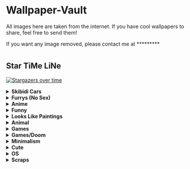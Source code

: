 
# Wallpaper-Vault
All images here are taken from the internet. If you have cool wallpapers to share, feel free to send them!  

If you want any image removed, please contact me at *********  
#

## Star TiMe LiNe
[![Stargazers over time](https://starchart.cc/T4tze/Wallpaper-Vault.svg?variant=adaptive)](https://starchart.cc/T4tze/Wallpaper-Vault)
<details>
  <summary><b>Skibidi Cars</b></summary>

  <img src="https://raw.githubusercontent.com/T4tze/Wallpaper-Vault/main/Wallpaper/Skibidi Cars/8dc2effb81374274946f18b631f60bcb.png" width="300">

  <img src="https://raw.githubusercontent.com/T4tze/Wallpaper-Vault/main/Wallpaper/Skibidi Cars/cltpqdtny88e1.png" width="300">

</details>

<details>
  <summary><b>Furrys (No Sex)</b></summary>

  <img src="https://raw.githubusercontent.com/T4tze/Wallpaper-Vault/main/Wallpaper/Furrys (No Sex)/Dream_library_time_water_mayflower_notebook_full_art.png" width="300">

  <img src="https://raw.githubusercontent.com/T4tze/Wallpaper-Vault/main/Wallpaper/Furrys (No Sex)/chill2.png" width="300">

  <img src="https://raw.githubusercontent.com/T4tze/Wallpaper-Vault/main/Wallpaper/Furrys (No Sex)/pose.png" width="300">

  <img src="https://raw.githubusercontent.com/T4tze/Wallpaper-Vault/main/Wallpaper/Furrys (No Sex)/pride.jpg" width="300">

  <img src="https://raw.githubusercontent.com/T4tze/Wallpaper-Vault/main/Wallpaper/Furrys (No Sex)/savage.jpg" width="300">

</details>

<details>
  <summary><b>Anime</b></summary>

  <img src="https://raw.githubusercontent.com/T4tze/Wallpaper-Vault/main/Wallpaper/Anime/117542401_p0.jpg" width="300">

  <img src="https://raw.githubusercontent.com/T4tze/Wallpaper-Vault/main/Wallpaper/Anime/123123123.jpg" width="300">

  <img src="https://raw.githubusercontent.com/T4tze/Wallpaper-Vault/main/Wallpaper/Anime/1293442.jpg" width="300">

  <img src="https://raw.githubusercontent.com/T4tze/Wallpaper-Vault/main/Wallpaper/Anime/1313754.png" width="300">

  <img src="https://raw.githubusercontent.com/T4tze/Wallpaper-Vault/main/Wallpaper/Anime/1351642.png" width="300">

  <img src="https://raw.githubusercontent.com/T4tze/Wallpaper-Vault/main/Wallpaper/Anime/1675353344315123.jpg" width="300">

  <img src="https://raw.githubusercontent.com/T4tze/Wallpaper-Vault/main/Wallpaper/Anime/2ada1ecdc8644e74b98ef8e0df24dec552672720-5333x3000.png" width="300">

  <img src="https://raw.githubusercontent.com/T4tze/Wallpaper-Vault/main/Wallpaper/Anime/3f22c1bb4cac46cd8035430a84a583d1.jpg" width="300">

  <img src="https://raw.githubusercontent.com/T4tze/Wallpaper-Vault/main/Wallpaper/Anime/9bb36f96678c59b27743be346dbcfb9b.jpg" width="300">

  <img src="https://raw.githubusercontent.com/T4tze/Wallpaper-Vault/main/Wallpaper/Anime/Afternoon.png" width="300">

  <img src="https://raw.githubusercontent.com/T4tze/Wallpaper-Vault/main/Wallpaper/Anime/Copia_de_wallpaperflare.com_wallpaper_7.jpg" width="300">

  <img src="https://raw.githubusercontent.com/T4tze/Wallpaper-Vault/main/Wallpaper/Anime/a_cartoon_of_a_woman_with_glasses.png" width="300">

  <img src="https://raw.githubusercontent.com/T4tze/Wallpaper-Vault/main/Wallpaper/Anime/anime-girl-with-cap-smoking-4k-wallpaper-uhdpaper.com-7123456j.png" width="300">

  <img src="https://raw.githubusercontent.com/T4tze/Wallpaper-Vault/main/Wallpaper/Anime/axiom_latte_hex_nail.png" width="300">

  <img src="https://raw.githubusercontent.com/T4tze/Wallpaper-Vault/main/Wallpaper/Anime/berserkdrac.png" width="300">

  <img src="https://raw.githubusercontent.com/T4tze/Wallpaper-Vault/main/Wallpaper/Anime/big-ahh-hat.png" width="300">

  <img src="https://raw.githubusercontent.com/T4tze/Wallpaper-Vault/main/Wallpaper/Anime/cat.png" width="300">

  <img src="https://raw.githubusercontent.com/T4tze/Wallpaper-Vault/main/Wallpaper/Anime/d0d9zetrlr891.png" width="300">

  <img src="https://raw.githubusercontent.com/T4tze/Wallpaper-Vault/main/Wallpaper/Anime/fhnj7ixz1a5e1.jpg" width="300">

  <img src="https://raw.githubusercontent.com/T4tze/Wallpaper-Vault/main/Wallpaper/Anime/hatsune-miku-twin-ponytails-jl.jpg" width="300">

  <img src="https://raw.githubusercontent.com/T4tze/Wallpaper-Vault/main/Wallpaper/Anime/image.png" width="300">

  <img src="https://raw.githubusercontent.com/T4tze/Wallpaper-Vault/main/Wallpaper/Anime/imageee.png" width="300">

  <img src="https://raw.githubusercontent.com/T4tze/Wallpaper-Vault/main/Wallpaper/Anime/mocha.png" width="300">

  <img src="https://raw.githubusercontent.com/T4tze/Wallpaper-Vault/main/Wallpaper/Anime/omori.png" width="300">

  <img src="https://raw.githubusercontent.com/T4tze/Wallpaper-Vault/main/Wallpaper/Anime/s4vitar.png" width="300">

  <img src="https://raw.githubusercontent.com/T4tze/Wallpaper-Vault/main/Wallpaper/Anime/some-chineese-angel-idk.png" width="300">

  <img src="https://raw.githubusercontent.com/T4tze/Wallpaper-Vault/main/Wallpaper/Anime/sousou-no-frieren-4.png" width="300">

  <img src="https://raw.githubusercontent.com/T4tze/Wallpaper-Vault/main/Wallpaper/Anime/swappy-20250221_133945.png" width="300">

  <img src="https://raw.githubusercontent.com/T4tze/Wallpaper-Vault/main/Wallpaper/Anime/talvez_novo_wallpaper_2.png" width="300">

  <img src="https://raw.githubusercontent.com/T4tze/Wallpaper-Vault/main/Wallpaper/Anime/this-game-has-top-notch-cinematic-cutscenes-that-shines-v0-sd0kb3irsadd1.png" width="300">

  <img src="https://raw.githubusercontent.com/T4tze/Wallpaper-Vault/main/Wallpaper/Anime/tn-lain.jpeg" width="300">

  <img src="https://raw.githubusercontent.com/T4tze/Wallpaper-Vault/main/Wallpaper/Anime/wahtpflus1471.png" width="300">

  <img src="https://raw.githubusercontent.com/T4tze/Wallpaper-Vault/main/Wallpaper/Anime/wall.png" width="300">

  <img src="https://raw.githubusercontent.com/T4tze/Wallpaper-Vault/main/Wallpaper/Anime/wallhaven-m3j731_3840x2160.png" width="300">

  <img src="https://raw.githubusercontent.com/T4tze/Wallpaper-Vault/main/Wallpaper/Anime/wallhaven-o5q7mp_1280x800.png" width="300">

  <img src="https://raw.githubusercontent.com/T4tze/Wallpaper-Vault/main/Wallpaper/Anime/wallhaven-p9qvge.png" width="300">

  <img src="https://raw.githubusercontent.com/T4tze/Wallpaper-Vault/main/Wallpaper/Anime/wallpaper.png" width="300">

  <img src="https://raw.githubusercontent.com/T4tze/Wallpaper-Vault/main/Wallpaper/Anime/wallpaperflare.com_wallpaper_9.jpg" width="300">

  <img src="https://raw.githubusercontent.com/T4tze/Wallpaper-Vault/main/Wallpaper/Anime/x66m1f09ufje1.jpg" width="300">

</details>

<details>
  <summary><b>Funny</b></summary>

  <img src="https://raw.githubusercontent.com/T4tze/Wallpaper-Vault/main/Wallpaper/Funny/chairmanMeow.png" width="300">

</details>

<details>
  <summary><b>Looks Like Paintings</b></summary>

  <img src="https://raw.githubusercontent.com/T4tze/Wallpaper-Vault/main/Wallpaper/Looks Like Paintings/0xel5al52u9e1.png" width="300">

  <img src="https://raw.githubusercontent.com/T4tze/Wallpaper-Vault/main/Wallpaper/Looks Like Paintings/1fmmnncdnxie1.png" width="300">

  <img src="https://raw.githubusercontent.com/T4tze/Wallpaper-Vault/main/Wallpaper/Looks Like Paintings/6ju1jmzt0whe1.png" width="300">

  <img src="https://raw.githubusercontent.com/T4tze/Wallpaper-Vault/main/Wallpaper/Looks Like Paintings/c9u5jpple8291.png" width="300">

  <img src="https://raw.githubusercontent.com/T4tze/Wallpaper-Vault/main/Wallpaper/Looks Like Paintings/chinese.png" width="300">

  <img src="https://raw.githubusercontent.com/T4tze/Wallpaper-Vault/main/Wallpaper/Looks Like Paintings/jeff-wayne-war-of-the-worlds-3840x2160-and-5120x2160-v0-sglmeugd3khe1.webp" width="300">

  <img src="https://raw.githubusercontent.com/T4tze/Wallpaper-Vault/main/Wallpaper/Looks Like Paintings/oo8hu88g5pg61.png" width="300">

</details>

<details>
  <summary><b>Animal</b></summary>

  <img src="https://raw.githubusercontent.com/T4tze/Wallpaper-Vault/main/Wallpaper/Animal/19.jpg" width="300">

  <img src="https://raw.githubusercontent.com/T4tze/Wallpaper-Vault/main/Wallpaper/Animal/20.jpg" width="300">

  <img src="https://raw.githubusercontent.com/T4tze/Wallpaper-Vault/main/Wallpaper/Animal/21.jpg" width="300">

  <img src="https://raw.githubusercontent.com/T4tze/Wallpaper-Vault/main/Wallpaper/Animal/2902820-1933823862.jpg" width="300">

  <img src="https://raw.githubusercontent.com/T4tze/Wallpaper-Vault/main/Wallpaper/Animal/mgaoqgmu9pq61.jpg" width="300">

  <img src="https://raw.githubusercontent.com/T4tze/Wallpaper-Vault/main/Wallpaper/Animal/vecyhqfxxkg31.png" width="300">

</details>

<details>
  <summary><b>Games</b></summary>

  <img src="https://raw.githubusercontent.com/T4tze/Wallpaper-Vault/main/Wallpaper/Games/7qqa10fcfkt41.jpg" width="300">

  <img src="https://raw.githubusercontent.com/T4tze/Wallpaper-Vault/main/Wallpaper/Games/IMG_4918.jpg" width="300">

  <img src="https://raw.githubusercontent.com/T4tze/Wallpaper-Vault/main/Wallpaper/Games/IMG_4919.jpg" width="300">

  <img src="https://raw.githubusercontent.com/T4tze/Wallpaper-Vault/main/Wallpaper/Games/IMG_4920.jpg" width="300">

  <img src="https://raw.githubusercontent.com/T4tze/Wallpaper-Vault/main/Wallpaper/Games/bg3.jpg" width="300">

  <img src="https://raw.githubusercontent.com/T4tze/Wallpaper-Vault/main/Wallpaper/Games/eulwc5sqoan61.png" width="300">

  <img src="https://raw.githubusercontent.com/T4tze/Wallpaper-Vault/main/Wallpaper/Games/m25axo7de3be1.jpg" width="300">

  <img src="https://raw.githubusercontent.com/T4tze/Wallpaper-Vault/main/Wallpaper/Games/shill2.jpg" width="300">

  <img src="https://raw.githubusercontent.com/T4tze/Wallpaper-Vault/main/Wallpaper/Games/wallhaven-6dvkpl_3840x2160.png" width="300">

  <img src="https://raw.githubusercontent.com/T4tze/Wallpaper-Vault/main/Wallpaper/Games/wp7134291-solaire-of-astora-wallpapers.jpg" width="300">

</details>

<details>
  <summary><b>Games/Doom</b></summary>

  <img src="https://raw.githubusercontent.com/T4tze/Wallpaper-Vault/main/Wallpaper/Games/Doom/GBZ25BxXgAArOBH.jpg" width="300">

  <img src="https://raw.githubusercontent.com/T4tze/Wallpaper-Vault/main/Wallpaper/Games/Doom/doom-the-dark-ages-2025-vc.jpg" width="300">

  <img src="https://raw.githubusercontent.com/T4tze/Wallpaper-Vault/main/Wallpaper/Games/Doom/doom-the-dark-ages-my.jpg" width="300">

</details>

<details>
  <summary><b>Minimalism</b></summary>

  <img src="https://raw.githubusercontent.com/T4tze/Wallpaper-Vault/main/Wallpaper/Minimalism/02.jpg" width="300">

  <img src="https://raw.githubusercontent.com/T4tze/Wallpaper-Vault/main/Wallpaper/Minimalism/03.jpg" width="300">

  <img src="https://raw.githubusercontent.com/T4tze/Wallpaper-Vault/main/Wallpaper/Minimalism/1i918gwz1gl61.png" width="300">

  <img src="https://raw.githubusercontent.com/T4tze/Wallpaper-Vault/main/Wallpaper/Minimalism/1v6mcuhne1851.jpg" width="300">

  <img src="https://raw.githubusercontent.com/T4tze/Wallpaper-Vault/main/Wallpaper/Minimalism/5DCF79F9-6124-4DBD-925E-E5DEC87CF129.png" width="300">

  <img src="https://raw.githubusercontent.com/T4tze/Wallpaper-Vault/main/Wallpaper/Minimalism/a_blue_sky_with_clouds.png" width="300">

  <img src="https://raw.githubusercontent.com/T4tze/Wallpaper-Vault/main/Wallpaper/Minimalism/anime-eye-nord.png" width="300">

  <img src="https://raw.githubusercontent.com/T4tze/Wallpaper-Vault/main/Wallpaper/Minimalism/black5_unicat.png" width="300">

  <img src="https://raw.githubusercontent.com/T4tze/Wallpaper-Vault/main/Wallpaper/Minimalism/black_car_girl.jpg" width="300">

  <img src="https://raw.githubusercontent.com/T4tze/Wallpaper-Vault/main/Wallpaper/Minimalism/blue-black-girl.png" width="300">

  <img src="https://raw.githubusercontent.com/T4tze/Wallpaper-Vault/main/Wallpaper/Minimalism/cat-waves.png" width="300">

  <img src="https://raw.githubusercontent.com/T4tze/Wallpaper-Vault/main/Wallpaper/Minimalism/catpuccin_w.png" width="300">

  <img src="https://raw.githubusercontent.com/T4tze/Wallpaper-Vault/main/Wallpaper/Minimalism/dark-cat-rosewater.png" width="300">

  <img src="https://raw.githubusercontent.com/T4tze/Wallpaper-Vault/main/Wallpaper/Minimalism/darkroad.jpg" width="300">

  <img src="https://raw.githubusercontent.com/T4tze/Wallpaper-Vault/main/Wallpaper/Minimalism/earth.png" width="300">

  <img src="https://raw.githubusercontent.com/T4tze/Wallpaper-Vault/main/Wallpaper/Minimalism/fire-skull.jpg" width="300">

  <img src="https://raw.githubusercontent.com/T4tze/Wallpaper-Vault/main/Wallpaper/Minimalism/kuromi.png" width="300">

  <img src="https://raw.githubusercontent.com/T4tze/Wallpaper-Vault/main/Wallpaper/Minimalism/m90bb95n3m651.jpg" width="300">

  <img src="https://raw.githubusercontent.com/T4tze/Wallpaper-Vault/main/Wallpaper/Minimalism/minim.jpg" width="300">

  <img src="https://raw.githubusercontent.com/T4tze/Wallpaper-Vault/main/Wallpaper/Minimalism/minimal-purple.jpg" width="300">

  <img src="https://raw.githubusercontent.com/T4tze/Wallpaper-Vault/main/Wallpaper/Minimalism/minimal_nord_guy.png" width="300">

  <img src="https://raw.githubusercontent.com/T4tze/Wallpaper-Vault/main/Wallpaper/Minimalism/moon.png" width="300">

  <img src="https://raw.githubusercontent.com/T4tze/Wallpaper-Vault/main/Wallpaper/Minimalism/nord_purple_waves.png" width="300">

  <img src="https://raw.githubusercontent.com/T4tze/Wallpaper-Vault/main/Wallpaper/Minimalism/purple-mountain.png" width="300">

  <img src="https://raw.githubusercontent.com/T4tze/Wallpaper-Vault/main/Wallpaper/Minimalism/ramen.png" width="300">

  <img src="https://raw.githubusercontent.com/T4tze/Wallpaper-Vault/main/Wallpaper/Minimalism/rick.jpg" width="300">

  <img src="https://raw.githubusercontent.com/T4tze/Wallpaper-Vault/main/Wallpaper/Minimalism/rocket.png" width="300">

  <img src="https://raw.githubusercontent.com/T4tze/Wallpaper-Vault/main/Wallpaper/Minimalism/rrbltiehz7b31.png" width="300">

  <img src="https://raw.githubusercontent.com/T4tze/Wallpaper-Vault/main/Wallpaper/Minimalism/seven_elements_catpuccin.jpg" width="300">

  <img src="https://raw.githubusercontent.com/T4tze/Wallpaper-Vault/main/Wallpaper/Minimalism/two-astronauts.png" width="300">

  <img src="https://raw.githubusercontent.com/T4tze/Wallpaper-Vault/main/Wallpaper/Minimalism/underwater.png" width="300">

  <img src="https://raw.githubusercontent.com/T4tze/Wallpaper-Vault/main/Wallpaper/Minimalism/venom.jpg" width="300">

  <img src="https://raw.githubusercontent.com/T4tze/Wallpaper-Vault/main/Wallpaper/Minimalism/wallhaven-yxyye7.png" width="300">

  <img src="https://raw.githubusercontent.com/T4tze/Wallpaper-Vault/main/Wallpaper/Minimalism/wp6257053-1426380771.jpg" width="300">

  <img src="https://raw.githubusercontent.com/T4tze/Wallpaper-Vault/main/Wallpaper/Minimalism/y4dm2xD.jpg" width="300">

</details>

<details>
  <summary><b>Cute</b></summary>

  <img src="https://raw.githubusercontent.com/T4tze/Wallpaper-Vault/main/Wallpaper/Cute/01d35a1a9b91cdcafe85bc9b9db2c1c6.jpg" width="300">

  <img src="https://raw.githubusercontent.com/T4tze/Wallpaper-Vault/main/Wallpaper/Cute/bunny.png" width="300">

  <img src="https://raw.githubusercontent.com/T4tze/Wallpaper-Vault/main/Wallpaper/Cute/gs144fb3ev5e1.png" width="300">

</details>

<details>
  <summary><b>OS</b></summary>

  <img src="https://raw.githubusercontent.com/T4tze/Wallpaper-Vault/main/Wallpaper/OS/51.jpg" width="300">

  <img src="https://raw.githubusercontent.com/T4tze/Wallpaper-Vault/main/Wallpaper/OS/EndeavourOS-DrWho-3840x2160.png" width="300">

  <img src="https://raw.githubusercontent.com/T4tze/Wallpaper-Vault/main/Wallpaper/OS/Fedora.png" width="300">

  <img src="https://raw.githubusercontent.com/T4tze/Wallpaper-Vault/main/Wallpaper/OS/SPOILER__archi_.png" width="300">

  <img src="https://raw.githubusercontent.com/T4tze/Wallpaper-Vault/main/Wallpaper/OS/WINDOWS_CLEAN.png" width="300">

  <img src="https://raw.githubusercontent.com/T4tze/Wallpaper-Vault/main/Wallpaper/OS/arch-chan_to.png" width="300">

  <img src="https://raw.githubusercontent.com/T4tze/Wallpaper-Vault/main/Wallpaper/OS/arch-eagle.png" width="300">

  <img src="https://raw.githubusercontent.com/T4tze/Wallpaper-Vault/main/Wallpaper/OS/arch-nord-dark.png" width="300">

  <img src="https://raw.githubusercontent.com/T4tze/Wallpaper-Vault/main/Wallpaper/OS/arch-peace.png" width="300">

  <img src="https://raw.githubusercontent.com/T4tze/Wallpaper-Vault/main/Wallpaper/OS/arch_purple.png" width="300">

  <img src="https://raw.githubusercontent.com/T4tze/Wallpaper-Vault/main/Wallpaper/OS/catppuccin-rainbow-arch.png" width="300">

  <img src="https://raw.githubusercontent.com/T4tze/Wallpaper-Vault/main/Wallpaper/OS/debian.png" width="300">

  <img src="https://raw.githubusercontent.com/T4tze/Wallpaper-Vault/main/Wallpaper/OS/hder59l7zw051.png" width="300">

  <img src="https://raw.githubusercontent.com/T4tze/Wallpaper-Vault/main/Wallpaper/OS/l11.jpg" width="300">

  <img src="https://raw.githubusercontent.com/T4tze/Wallpaper-Vault/main/Wallpaper/OS/l17.jpg" width="300">

  <img src="https://raw.githubusercontent.com/T4tze/Wallpaper-Vault/main/Wallpaper/OS/l18.jpg" width="300">

  <img src="https://raw.githubusercontent.com/T4tze/Wallpaper-Vault/main/Wallpaper/OS/l19.jpg" width="300">

  <img src="https://raw.githubusercontent.com/T4tze/Wallpaper-Vault/main/Wallpaper/OS/l3.png" width="300">

  <img src="https://raw.githubusercontent.com/T4tze/Wallpaper-Vault/main/Wallpaper/OS/l5.png" width="300">

  <img src="https://raw.githubusercontent.com/T4tze/Wallpaper-Vault/main/Wallpaper/OS/l6.jpg" width="300">

  <img src="https://raw.githubusercontent.com/T4tze/Wallpaper-Vault/main/Wallpaper/OS/l7.jpg" width="300">

  <img src="https://raw.githubusercontent.com/T4tze/Wallpaper-Vault/main/Wallpaper/OS/nix.png" width="300">

  <img src="https://raw.githubusercontent.com/T4tze/Wallpaper-Vault/main/Wallpaper/OS/nixos-declarative.jpg" width="300">

  <img src="https://raw.githubusercontent.com/T4tze/Wallpaper-Vault/main/Wallpaper/OS/tux-magenta-pink.png" width="300">

  <img src="https://raw.githubusercontent.com/T4tze/Wallpaper-Vault/main/Wallpaper/OS/various-arch-2-4k.png" width="300">

  <img src="https://raw.githubusercontent.com/T4tze/Wallpaper-Vault/main/Wallpaper/OS/various-os-2-4k.png" width="300">

  <img src="https://raw.githubusercontent.com/T4tze/Wallpaper-Vault/main/Wallpaper/OS/various-os-3-4k.png" width="300">

  <img src="https://raw.githubusercontent.com/T4tze/Wallpaper-Vault/main/Wallpaper/OS/windows-10-simple-microsoft-windows-black-background-wallpaper-preview.jpg" width="300">

  <img src="https://raw.githubusercontent.com/T4tze/Wallpaper-Vault/main/Wallpaper/OS/windows-black.png" width="300">

  <img src="https://raw.githubusercontent.com/T4tze/Wallpaper-Vault/main/Wallpaper/OS/windows-magenta-blue.png" width="300">

</details>

<details>
  <summary><b>Scraps</b></summary>

  <img src="https://raw.githubusercontent.com/T4tze/Wallpaper-Vault/main/Wallpaper/Scraps/01.jpg" width="300">

  <img src="https://raw.githubusercontent.com/T4tze/Wallpaper-Vault/main/Wallpaper/Scraps/1243346.png" width="300">

  <img src="https://raw.githubusercontent.com/T4tze/Wallpaper-Vault/main/Wallpaper/Scraps/39b4pv8xj1fe1.jpg" width="300">

  <img src="https://raw.githubusercontent.com/T4tze/Wallpaper-Vault/main/Wallpaper/Scraps/42.png" width="300">

  <img src="https://raw.githubusercontent.com/T4tze/Wallpaper-Vault/main/Wallpaper/Scraps/45.png" width="300">

  <img src="https://raw.githubusercontent.com/T4tze/Wallpaper-Vault/main/Wallpaper/Scraps/Cloudsday.jpg" width="300">

  <img src="https://raw.githubusercontent.com/T4tze/Wallpaper-Vault/main/Wallpaper/Scraps/Lowpoly_Street.png" width="300">

  <img src="https://raw.githubusercontent.com/T4tze/Wallpaper-Vault/main/Wallpaper/Scraps/Night_City.png" width="300">

  <img src="https://raw.githubusercontent.com/T4tze/Wallpaper-Vault/main/Wallpaper/Scraps/Pastel-Window.png" width="300">

  <img src="https://raw.githubusercontent.com/T4tze/Wallpaper-Vault/main/Wallpaper/Scraps/a_Tokyo_Night.png" width="300">

  <img src="https://raw.githubusercontent.com/T4tze/Wallpaper-Vault/main/Wallpaper/Scraps/a_road_with_cars_and_buildings_in_the_background.png" width="300">

  <img src="https://raw.githubusercontent.com/T4tze/Wallpaper-Vault/main/Wallpaper/Scraps/bluePixelWallpaper.jpg" width="300">

  <img src="https://raw.githubusercontent.com/T4tze/Wallpaper-Vault/main/Wallpaper/Scraps/city-japan-artwork.jpg" width="300">

  <img src="https://raw.githubusercontent.com/T4tze/Wallpaper-Vault/main/Wallpaper/Scraps/curved_thunder.png" width="300">

  <img src="https://raw.githubusercontent.com/T4tze/Wallpaper-Vault/main/Wallpaper/Scraps/darkpurplewoods.png" width="300">

  <img src="https://raw.githubusercontent.com/T4tze/Wallpaper-Vault/main/Wallpaper/Scraps/m23bwh4n0x151.png" width="300">

  <img src="https://raw.githubusercontent.com/T4tze/Wallpaper-Vault/main/Wallpaper/Scraps/rocket_launch.png" width="300">

  <img src="https://raw.githubusercontent.com/T4tze/Wallpaper-Vault/main/Wallpaper/Scraps/wall_secondary.png" width="300">

  <img src="https://raw.githubusercontent.com/T4tze/Wallpaper-Vault/main/Wallpaper/Scraps/wallhaven-2ymp5g.png" width="300">

  <img src="https://raw.githubusercontent.com/T4tze/Wallpaper-Vault/main/Wallpaper/Scraps/wallhaven-72pe8v_1920x1080.png" width="300">

  <img src="https://raw.githubusercontent.com/T4tze/Wallpaper-Vault/main/Wallpaper/Scraps/wallhaven-o5rjq9.png" width="300">

  <img src="https://raw.githubusercontent.com/T4tze/Wallpaper-Vault/main/Wallpaper/Scraps/wallhaven-rdyyg1.jpg" width="300">

  <img src="https://raw.githubusercontent.com/T4tze/Wallpaper-Vault/main/Wallpaper/Scraps/wallhaven-wqkk17.jpg" width="300">

  <img src="https://raw.githubusercontent.com/T4tze/Wallpaper-Vault/main/Wallpaper/Scraps/wallhaven-x8jj9o.png" width="300">

  <img src="https://raw.githubusercontent.com/T4tze/Wallpaper-Vault/main/Wallpaper/Scraps/wallhaven-y8edvl.jpg" width="300">

  <img src="https://raw.githubusercontent.com/T4tze/Wallpaper-Vault/main/Wallpaper/Scraps/wxhzokgv8ow61.jpg" width="300">

</details>

